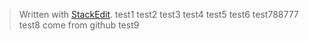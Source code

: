 


> Written with [StackEdit](https://stackedit.io/).
> test1
> test2
> test3
> test4
> test5
> test6
> test788777
> test8 come from github
test9
<!--stackedit_data:
eyJoaXN0b3J5IjpbMTQxMjE1NTAyMyw0NTAyNzkzNzYsNTU5Mz
E1NjkzLC0zNzg3MzQzMDEsLTIwNDY0MjQ5MjNdfQ==
-->